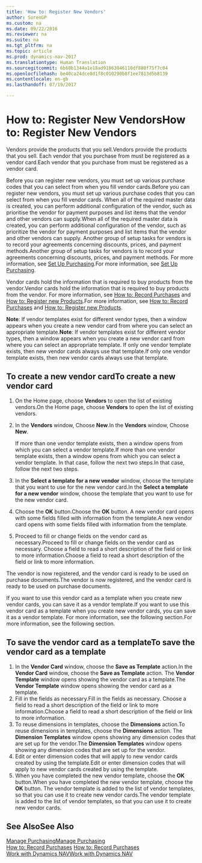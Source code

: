 ```yaml
---
title: 'How to: Register New Vendors'
author: SorenGP
ms.custom: na
ms.date: 09/22/2016
ms.reviewer: na
ms.suite: na
ms.tgt_pltfrm: na
ms.topic: article
ms.prod: dynamics-nav-2017
ms.translationtype: Human Translation
ms.sourcegitcommit: 6b60b1344a1e18ad91863046110df880f75f7c04
ms.openlocfilehash: be40ca24dce8d1f8c010290b8f1ee7813d5b8139
ms.contentlocale: en-gb
ms.lasthandoff: 07/19/2017

---
```


# <a name="how-to-register-new-vendors"></a><span data-ttu-id="d23aa-102">How to: Register New Vendors</span><span class="sxs-lookup"><span data-stu-id="d23aa-102">How to: Register New Vendors</span></span>
<span data-ttu-id="d23aa-103">Vendors provide the products that you sell.</span><span class="sxs-lookup"><span data-stu-id="d23aa-103">Vendors provide the products that you sell.</span></span> <span data-ttu-id="d23aa-104">Each vendor that you purchase from must be registered as a vendor card.</span><span class="sxs-lookup"><span data-stu-id="d23aa-104">Each vendor that you purchase from must be registered as a vendor card.</span></span>

<span data-ttu-id="d23aa-105">Before you can register new vendors, you must set up various purchase codes that you can select from when you fill vendor cards.</span><span class="sxs-lookup"><span data-stu-id="d23aa-105">Before you can register new vendors, you must set up various purchase codes that you can select from when you fill vendor cards.</span></span> <span data-ttu-id="d23aa-106">When all of the required master data is created, you can perform additional configuration of the vendor, such as prioritise the vendor for payment purposes and list items that the vendor and other vendors can supply.</span><span class="sxs-lookup"><span data-stu-id="d23aa-106">When all of the required master data is created, you can perform additional configuration of the vendor, such as prioritize the vendor for payment purposes and list items that the vendor and other vendors can supply.</span></span> <span data-ttu-id="d23aa-107">Another group of setup tasks for vendors is to record your agreements concerning discounts, prices, and payment methods.</span><span class="sxs-lookup"><span data-stu-id="d23aa-107">Another group of setup tasks for vendors is to record your agreements concerning discounts, prices, and payment methods.</span></span> <span data-ttu-id="d23aa-108">For more information, see [Set Up Purchasing](purchasing-setup-purchasing.md).</span><span class="sxs-lookup"><span data-stu-id="d23aa-108">For more information, see [Set Up Purchasing](purchasing-setup-purchasing.md).</span></span>

<span data-ttu-id="d23aa-109">Vendor cards hold the information that is required to buy products from the vendor.</span><span class="sxs-lookup"><span data-stu-id="d23aa-109">Vendor cards hold the information that is required to buy products from the vendor.</span></span> <span data-ttu-id="d23aa-110">For more information, see [How to: Record Purchases](purchasing-how-record-purchases.md) and [How to: Register new Products](inventory-how-register-new-products.md).</span><span class="sxs-lookup"><span data-stu-id="d23aa-110">For more information, see [How to: Record Purchases](purchasing-how-record-purchases.md) and [How to: Register new Products](inventory-how-register-new-products.md).</span></span>

<span data-ttu-id="d23aa-111">**Note**: If vendor templates exist for different vendor types, then a window appears when you create a new vendor card from where you can select an appropriate template.</span><span class="sxs-lookup"><span data-stu-id="d23aa-111">**Note**: If vendor templates exist for different vendor types, then a window appears when you create a new vendor card from where you can select an appropriate template.</span></span> <span data-ttu-id="d23aa-112">If only one vendor template exists, then new vendor cards always use that template.</span><span class="sxs-lookup"><span data-stu-id="d23aa-112">If only one vendor template exists, then new vendor cards always use that template.</span></span>

## <a name="to-create-a-new-vendor-card"></a><span data-ttu-id="d23aa-113">To create a new vendor card</span><span class="sxs-lookup"><span data-stu-id="d23aa-113">To create a new vendor card</span></span>
1. <span data-ttu-id="d23aa-114">On the Home page, choose **Vendors** to open the list of existing vendors.</span><span class="sxs-lookup"><span data-stu-id="d23aa-114">On the Home page, choose **Vendors** to open the list of existing vendors.</span></span>  
2. <span data-ttu-id="d23aa-115">In the **Vendors** window, Choose **New**.</span><span class="sxs-lookup"><span data-stu-id="d23aa-115">In the **Vendors** window, Choose **New**.</span></span>

    <span data-ttu-id="d23aa-116">If more than one vendor template exists, then a window opens from which you can select a vendor template.</span><span class="sxs-lookup"><span data-stu-id="d23aa-116">If more than one vendor template exists, then a window opens from which you can select a vendor template.</span></span> <span data-ttu-id="d23aa-117">In that case, follow the next two steps.</span><span class="sxs-lookup"><span data-stu-id="d23aa-117">In that case, follow the next two steps.</span></span>
3. <span data-ttu-id="d23aa-118">In the **Select a template for a new vendor** window, choose the template that you want to use for the new vendor card.</span><span class="sxs-lookup"><span data-stu-id="d23aa-118">In the **Select a template for a new vendor** window, choose the template that you want to use for the new vendor card.</span></span>
4. <span data-ttu-id="d23aa-119">Choose the **OK** button.</span><span class="sxs-lookup"><span data-stu-id="d23aa-119">Choose the **OK** button.</span></span> <span data-ttu-id="d23aa-120">A new vendor card opens with some fields filled with information from the template.</span><span class="sxs-lookup"><span data-stu-id="d23aa-120">A new vendor card opens with some fields filled with information from the template.</span></span>
5. <span data-ttu-id="d23aa-121">Proceed to fill or change fields on the vendor card as necessary.</span><span class="sxs-lookup"><span data-stu-id="d23aa-121">Proceed to fill or change fields on the vendor card as necessary.</span></span> <span data-ttu-id="d23aa-122">Choose a field to read a short description of the field or link to more information.</span><span class="sxs-lookup"><span data-stu-id="d23aa-122">Choose a field to read a short description of the field or link to more information.</span></span>

<span data-ttu-id="d23aa-123">The vendor is now registered, and the vendor card is ready to be used on purchase documents.</span><span class="sxs-lookup"><span data-stu-id="d23aa-123">The vendor is now registered, and the vendor card is ready to be used on purchase documents.</span></span>

<span data-ttu-id="d23aa-124">If you want to use this vendor card as a template when you create new vendor cards, you can save it as a vendor template.</span><span class="sxs-lookup"><span data-stu-id="d23aa-124">If you want to use this vendor card as a template when you create new vendor cards, you can save it as a vendor template.</span></span> <span data-ttu-id="d23aa-125">For more information, see the following section.</span><span class="sxs-lookup"><span data-stu-id="d23aa-125">For more information, see the following section.</span></span>

## <a name="to-save-the-vendor-card-as-a-template"></a><span data-ttu-id="d23aa-126">To save the vendor card as a template</span><span class="sxs-lookup"><span data-stu-id="d23aa-126">To save the vendor card as a template</span></span>
1. <span data-ttu-id="d23aa-127">In the **Vendor Card** window, choose the **Save as Template** action.</span><span class="sxs-lookup"><span data-stu-id="d23aa-127">In the **Vendor Card** window, choose the **Save as Template** action.</span></span> <span data-ttu-id="d23aa-128">The **Vendor Template** window opens showing the vendor card as a template.</span><span class="sxs-lookup"><span data-stu-id="d23aa-128">The **Vendor Template** window opens showing the vendor card as a template.</span></span>
2. <span data-ttu-id="d23aa-129">Fill in the fields as necessary.</span><span class="sxs-lookup"><span data-stu-id="d23aa-129">Fill in the fields as necessary.</span></span> <span data-ttu-id="d23aa-130">Choose a field to read a short description of the field or link to more information.</span><span class="sxs-lookup"><span data-stu-id="d23aa-130">Choose a field to read a short description of the field or link to more information.</span></span>
3. <span data-ttu-id="d23aa-131">To reuse dimensions in templates, choose the **Dimensions** action.</span><span class="sxs-lookup"><span data-stu-id="d23aa-131">To reuse dimensions in templates, choose the **Dimensions** action.</span></span> <span data-ttu-id="d23aa-132">The **Dimension Templates** window opens showing any dimension codes that are set up for the vendor.</span><span class="sxs-lookup"><span data-stu-id="d23aa-132">The **Dimension Templates** window opens showing any dimension codes that are set up for the vendor.</span></span>
4. <span data-ttu-id="d23aa-133">Edit or enter dimension codes that will apply to new vendor cards created by using the template.</span><span class="sxs-lookup"><span data-stu-id="d23aa-133">Edit or enter dimension codes that will apply to new vendor cards created by using the template.</span></span>
5. <span data-ttu-id="d23aa-134">When you have completed the new vendor template, choose the **OK** button.</span><span class="sxs-lookup"><span data-stu-id="d23aa-134">When you have completed the new vendor template, choose the **OK** button.</span></span> <span data-ttu-id="d23aa-135">The vendor template is added to the list of vendor templates, so that you can use it to create new vendor cards.</span><span class="sxs-lookup"><span data-stu-id="d23aa-135">The vendor template is added to the list of vendor templates, so that you can use it to create new vendor cards.</span></span>

## <a name="see-also"></a><span data-ttu-id="d23aa-136">See Also</span><span class="sxs-lookup"><span data-stu-id="d23aa-136">See Also</span></span>
[<span data-ttu-id="d23aa-137">Manage Purchasing</span><span class="sxs-lookup"><span data-stu-id="d23aa-137">Manage Purchasing</span></span>](purchasing-manage-purchasing.md)  
<span data-ttu-id="d23aa-138">[How to: Record Purchases](purchasing-how-record-purchases.md) </span><span class="sxs-lookup"><span data-stu-id="d23aa-138">[How to: Record Purchases](purchasing-how-record-purchases.md) </span></span>  
[<span data-ttu-id="d23aa-139">Work with Dynamics NAV</span><span class="sxs-lookup"><span data-stu-id="d23aa-139">Work with Dynamics NAV</span></span>](ui-work-product.md)

